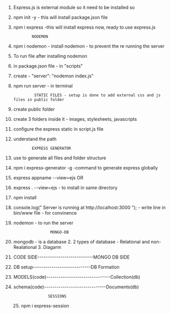 1.  Express.js is external module so it need to be installed so
2.  npm init -y - this will install package.json file
3.  npm i express -this will install express
    now, ready to use express.js

                NODEMON

4.  npm i nodemon - install nodemon - to prevent the re running the server
5.  To run file after installing nodemon
6.  in package.json file - in "scripts"
7.  create - "server": "nodemon index.js"
8.  npm run server - in terminal

                 STATIC FILES - setup is done to add external css and js files in public folder

9.  create public folder
10. create 3 folders inside it - images, stylesheets, javascripts
11. configure the express static in script.js file
12. understand the path

                EXPRESS GENERATOR

13. use to generate all files and folder structure
14. npm i express-generator -g -command to generate express globally
15. express appname --view=ejs OR
16. express . --view=ejs - to install in same directory
17. npm install
18. console.log(" Server is running at http://localhost:3000 "); - write line in bin/www file - for convinence
19. nodemon - to run the server

                        MONGO-DB

20. mongodb - is a database 2. 2 types of database - Relational and non-Realational 3. Diagarm
21. CODE SIDE---------------------------MONGO DB SIDE
22. DB setup----------------------------DB Formation
23. MODELS(code)-------------------------------Collection(db)
24. schema(code)------------------------------Documents(db)


                       SESSIONS 
    25.  npm i express-session




